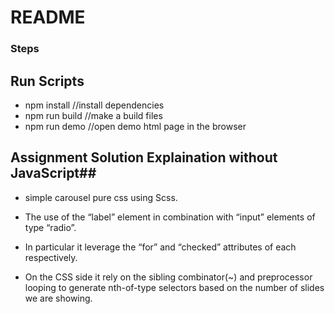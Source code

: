 # README #

### Steps ###
## Run Scripts ##
>
* npm install //install dependencies
* npm run build //make a build files
* npm run demo //open demo html page in the browser

## Assignment Solution Explaination without JavaScript##
* simple carousel pure css using Scss.

* The use of the “label” element in combination with “input” elements of type “radio”. 
* In particular it  leverage the “for” and “checked” attributes of each respectively.
*  On the CSS side it rely on the  sibling combinator(~) and preprocessor looping to generate nth-of-type selectors based on the number of  slides we are showing.